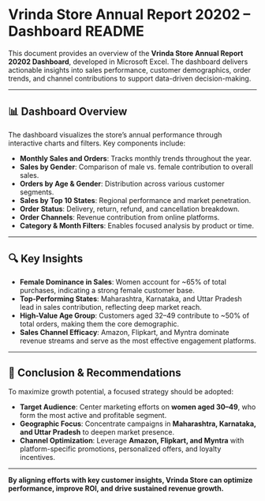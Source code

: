 # Vrinda Store Annual Report 20202 – Dashboard README

This document provides an overview of the **Vrinda Store Annual Report 20202 Dashboard**, developed in Microsoft Excel. The dashboard delivers actionable insights into sales performance, customer demographics, order trends, and channel contributions to support data-driven decision-making.

---

## 📊 Dashboard Overview

The dashboard visualizes the store’s annual performance through interactive charts and filters. Key components include:

* **Monthly Sales and Orders**: Tracks monthly trends throughout the year.
* **Sales by Gender**: Comparison of male vs. female contribution to overall sales.
* **Orders by Age & Gender**: Distribution across various customer segments.
* **Sales by Top 10 States**: Regional performance and market penetration.
* **Order Status**: Delivery, return, refund, and cancellation breakdown.
* **Order Channels**: Revenue contribution from online platforms.
* **Category & Month Filters**: Enables focused analysis by product or time.

---

## 🔍 Key Insights

* **Female Dominance in Sales**: Women account for \~65% of total purchases, indicating a strong female customer base.
* **Top-Performing States**: Maharashtra, Karnataka, and Uttar Pradesh lead in sales contribution, reflecting deep market reach.
* **High-Value Age Group**: Customers aged 32–49 contribute to \~50% of total orders, making them the core demographic.
* **Sales Channel Efficacy**: Amazon, Flipkart, and Myntra dominate revenue streams and serve as the most effective engagement platforms.

---

## 🚀 Conclusion & Recommendations

To maximize growth potential, a focused strategy should be adopted:

* **Target Audience**: Center marketing efforts on **women aged 30–49**, who form the most active and profitable segment.
* **Geographic Focus**: Concentrate campaigns in **Maharashtra, Karnataka, and Uttar Pradesh** to deepen market presence.
* **Channel Optimization**: Leverage **Amazon, Flipkart, and Myntra** with platform-specific promotions, personalized offers, and loyalty incentives.

---

**By aligning efforts with key customer insights, Vrinda Store can optimize performance, improve ROI, and drive sustained revenue growth.**


